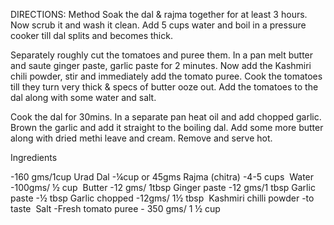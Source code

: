 DIRECTIONS:
Method Soak the dal & rajma together for at least 3 hours. Now scrub it and wash it clean. Add 5 cups water and boil in a pressure cooker till dal splits and becomes thick.


Separately roughly cut the tomatoes and puree them. In a pan melt butter and saute ginger paste, garlic paste for 2 minutes. Now add the Kashmiri chili powder, stir and immediately add the tomato puree. Cook the tomatoes till they turn very thick & specs of butter ooze out. Add the tomatoes to the dal along with some water and salt.

Cook the dal for 30mins. In a separate pan heat oil and add chopped garlic. Brown the garlic and add it straight to the boiling dal. Add some more butter along with dried methi leave and cream. Remove and serve hot.



Ingredients

 
-160 gms/1cup Urad Dal
-¼cup or 45gms Rajma (chitra)
-4-5 cups  Water
-100gms/ ½ cup  Butter
-12 gms/ 1tbsp Ginger paste
-12 gms/1 tbsp Garlic paste
-½ tbsp Garlic chopped
-12gms/ 1½ tbsp  Kashmiri chilli powder
-to taste  Salt
-Fresh tomato puree - 350 gms/ 1 ½ cup